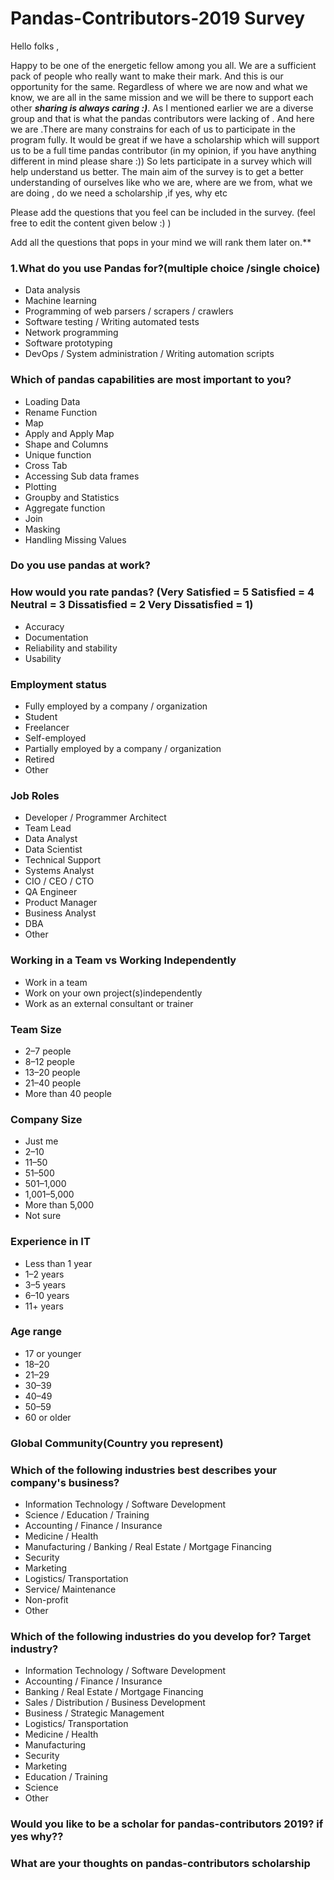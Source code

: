 # Pandas-Contributors-2019 Survey

 Hello folks ,

Happy to be one of the energetic fellow among you all. We are a sufficient pack of people who really want to make their mark. And this is our opportunity for the same. Regardless of where we are now and what we know, we are all in the same mission and we will be there to support each other ***sharing is always caring :)***.
As I mentioned earlier we are a diverse group and that is what the pandas contributors were lacking of . And here we are .There are many constrains for each of us to participate in the program fully. It would be great if we have a scholarship which will support us to be a full time pandas contributor (in my opinion, if you have anything different in mind please share :))
So lets participate in a survey which will help understand us better. The main aim of the survey is to get a better understanding of ourselves like who we are, where are we from, what  we are doing , do we need a scholarship  ,if yes, why etc 


Please add the questions that you feel can be included in the survey. 
(feel free to edit the content given below :)  )

Add all the questions that pops in your mind we will rank them later on.**

### 1.What do you use Pandas for?(multiple choice /single choice)
- Data analysis
- Machine learning
- Programming of web parsers / scrapers / crawlers
- Software testing / Writing automated tests
- Network programming
- Software prototyping
- DevOps / System administration / Writing automation scripts


### Which of pandas capabilities are most important to you?

- Loading Data
- Rename Function
- Map
- Apply and Apply Map
- Shape and Columns
- Unique function
- Cross Tab
- Accessing Sub data frames
- Plotting
- Groupby and Statistics
- Aggregate function
- Join
- Masking
- Handling Missing Values

### Do you use pandas at work?
### How would you rate pandas? (Very Satisfied = 5 Satisfied = 4 Neutral = 3 Dissatisfied = 2 Very Dissatisfied = 1)

- Accuracy
- Documentation
- Reliability and stability
- Usability 

### Employment status

- Fully employed by a company / organization
- Student
- Freelancer
- Self-employed
- Partially employed by a company / organization
- Retired
- Other

### Job Roles

- Developer / Programmer Architect
- Team Lead
- Data Analyst
- Data Scientist
- Technical Support
- Systems Analyst
- CIO / CEO / CTO
- QA Engineer
- Product Manager
- Business Analyst
- DBA
- Other

### Working in a Team vs Working Independently

- Work in a team
- Work on your own project(s)independently
- Work as an external consultant or trainer

### Team Size

- 2–7 people
- 8–12 people
- 13–20 people
- 21–40 people
- More than 40 people

### Company Size

- Just me
- 2–10
- 11–50
- 51–500
- 501–1,000
- 1,001–5,000
- More than 5,000
- Not sure

### Experience in IT
- Less than 1 year
- 1–2 years
- 3–5 years
- 6–10 years
- 11+ years


### Age range
- 17 or younger
- 18–20
- 21–29
- 30–39
- 40–49
- 50–59
- 60 or older

### Global Community(Country you represent)


### Which of the following industries best describes your company's business?

- Information Technology / Software Development
- Science / Education / Training
- Accounting / Finance / Insurance
- Medicine / Health
- Manufacturing / Banking / Real Estate / Mortgage Financing
- Security
- Marketing
- Logistics/ Transportation
- Service/ Maintenance
- Non-profit
- Other

### Which of the following industries do you develop for? Target industry?

- Information Technology / Software Development
- Accounting / Finance / Insurance
- Banking / Real Estate / Mortgage Financing
- Sales / Distribution / Business Development
- Business / Strategic Management
- Logistics/ Transportation
- Medicine / Health
- Manufacturing
- Security
- Marketing
- Education / Training
- Science
- Other



### Would you like to be a scholar for pandas-contributors 2019? if yes why??
### What are your thoughts on pandas-contributors scholarship





